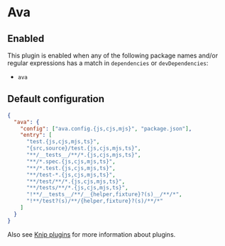 # Ava

## Enabled

This plugin is enabled when any of the following package names and/or regular expressions has a match in `dependencies`
or `devDependencies`:

- `ava`

## Default configuration

```json
{
  "ava": {
    "config": ["ava.config.{js,cjs,mjs}", "package.json"],
    "entry": [
      "test.{js,cjs,mjs,ts}",
      "{src,source}/test.{js,cjs,mjs,ts}",
      "**/__tests__/**/*.{js,cjs,mjs,ts}",
      "**/*.spec.{js,cjs,mjs,ts}",
      "**/*.test.{js,cjs,mjs,ts}",
      "**/test-*.{js,cjs,mjs,ts}",
      "**/test/**/*.{js,cjs,mjs,ts}",
      "**/tests/**/*.{js,cjs,mjs,ts}",
      "!**/__tests__/**/__{helper,fixture}?(s)__/**/*",
      "!**/test?(s)/**/{helper,fixture}?(s)/**/*"
    ]
  }
}
```

Also see [Knip plugins][1] for more information about plugins.

[1]: https://github.com/webpro/knip/blob/main/README.md#plugins
